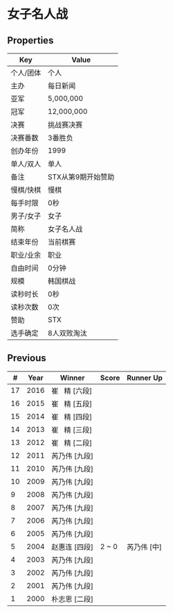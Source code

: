# 女子名人战

## Properties

| Key | Value |
| --- | ----- |
| 个人/团体 | 个人 |
| 主办 | 每日新闻 |
| 亚军 | 5,000,000 |
| 冠军 | 12,000,000 |
| 决赛 | 挑战赛决赛 |
| 决赛番数 | 3番胜负 |
| 创办年份 | 1999 |
| 单人/双人 | 单人 |
| 备注 | STX从第9期开始赞助 |
| 慢棋/快棋 | 慢棋 |
| 每手时限 | 0秒 |
| 男子/女子 | 女子 |
| 简称 | 女子名人战 |
| 结束年份 | 当前棋赛 |
| 职业/业余 | 职业 |
| 自由时间 | 0分钟 |
| 规模 | 韩国棋战 |
| 读秒时长 | 0秒 |
| 读秒次数 | 0次 |
| 赞助 | STX |
| 选手确定 | 8人双败淘汰 |

## Previous

| # | Year | Winner | Score | Runner Up |
| --- | --- | --- | --- | --- |
| 17 | 2016 | 崔   精 [六段] |  |  |
| 16 | 2015 | 崔   精 [五段] |  |  |
| 15 | 2014 | 崔   精 [四段] |  |  |
| 14 | 2013 | 崔   精 [三段] |  |  |
| 13 | 2012 | 崔   精 [二段] |  |  |
| 12 | 2011 | 芮乃伟 [九段] |  |  |
| 11 | 2010 | 芮乃伟 [九段] |  |  |
| 10 | 2009 | 芮乃伟 [九段] |  |  |
| 9 | 2008 | 芮乃伟 [九段] |  |  |
| 8 | 2007 | 芮乃伟 [九段] |  |  |
| 7 | 2006 | 芮乃伟 [九段] |  |  |
| 6 | 2005 | 芮乃伟 [九段] |  |  |
| 5 | 2004 | 赵惠连 [四段] | 2 ~ 0 | 芮乃伟 [中] |
| 4 | 2003 | 芮乃伟 [九段] |  |  |
| 3 | 2002 | 芮乃伟 [九段] |  |  |
| 2 | 2001 | 芮乃伟 [九段] |  |  |
| 1 | 2000 | 朴志恩 [二段] |  |  |

